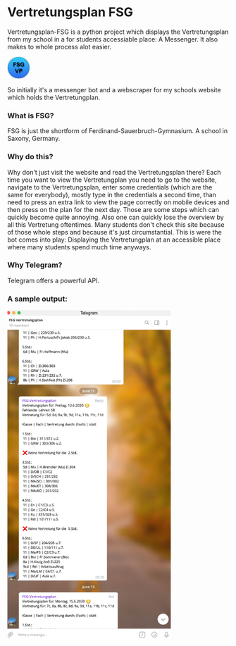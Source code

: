# Vertretungsplan FSG

Vertretungsplan-FSG is a python project which displays the Vertretungsplan from my school in a for students accessiable place: A Messenger. It also makes to whole process alot easier.

<img alt="Telegram Group Icon" src="https://raw.githubusercontent.com/sp4c38/vertretungsplan-fsg/master/Display_Assets/telegram_group_icon.png" height=50>

So initially it's a messenger bot and a webscraper for my schools website which holds the Vertretungplan.

### What is FSG?
FSG is just the shortform of Ferdinand-Sauerbruch-Gymnasium. A school in Saxony, Germany.

### Why do this?
Why don't just visit the website and read the Vertretungsplan there? Each time you want to view the Vertretungplan you need to go to the website, navigate to the Vertretungsplan, enter some credentials (which are the same for everybody), mostly type in the credentials a second time, than need to press an extra link to view the page correctly on mobile devices and then press on the plan for the next day. Those are some steps which can quickly become quite annoying. Also one can quickly lose the overview by all this Vertretung oftentimes. Many students don't check this site because of those whole steps and because it's just circumstantial. This is were the bot comes into play: Displaying the Vertretungplan at an accessible place where many students spend much time anyways.

### Why Telegram?
Telegram offers a powerful API.

### A sample output:
<img alt="Telegram Chat Example" src="https://raw.githubusercontent.com/sp4c38/vertretungsplan-fsg/master/Display_Assets/telegram_chat_example.png" height=750>
